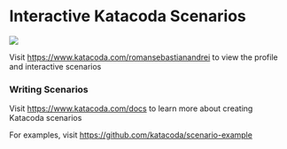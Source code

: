 # Interactive Katacoda Scenarios

[![](http://shields.katacoda.com/katacoda/romansebastianandrei/count.svg)](https://www.katacoda.com/romansebastianandrei "Get your profile on Katacoda.com")

Visit https://www.katacoda.com/romansebastianandrei to view the profile and interactive scenarios

### Writing Scenarios
Visit https://www.katacoda.com/docs to learn more about creating Katacoda scenarios

For examples, visit https://github.com/katacoda/scenario-example

